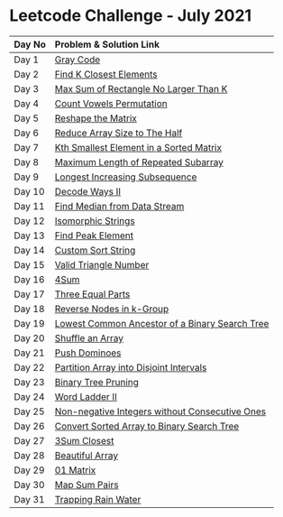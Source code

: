 # Leetcode Challenge - July 2021

| Day No | Problem & Solution Link |
| :--- | :--- |
| Day 1 | [Gray Code](../../difficulty-based-problem-index/leetcode-medium/leetcode-89-gray-code.md) |
| Day 2 | [Find K Closest Elements](../../difficulty-based-problem-index/leetcode-medium/leetcode-658-find-k-closest-elements.md) |
| Day 3 | [Max Sum of Rectangle No Larger Than K](../../difficulty-based-problem-index/leetcode-hard/leetcode-363-max-sum-of-rectangle-no-larger-than-k.md) |
| Day 4 | [Count Vowels Permutation](../../difficulty-based-problem-index/leetcode-hard/leetcode-1220-count-vowels-permutation.md) |
| Day 5 | [Reshape the Matrix](../../difficulty-based-problem-index/leetcode-easy/leetcode-566-reshape-the-matrix.md) |
| Day 6 | [Reduce Array Size to The Half](../../difficulty-based-problem-index/leetcode-medium/leetcode-1338-reduce-array-size-to-the-half.md) |
| Day 7 | [Kth Smallest Element in a Sorted Matrix](../../difficulty-based-problem-index/leetcode-medium/leetcode-378-kth-smallest-element-in-a-sorted-matrix.md) |
| Day 8 | [Maximum Length of Repeated Subarray](../../difficulty-based-problem-index/leetcode-medium/leetcode-718-maximum-length-of-repeated-subarray.md) |
| Day 9 | [Longest Increasing Subsequence](../../difficulty-based-problem-index/leetcode-medium/leetcode-300-longest-increasing-subsequence.md) |
| Day 10 | [Decode Ways II](../../difficulty-based-problem-index/leetcode-hard/leetcode-639-decode-ways-ii.md) |
| Day 11 | [Find Median from Data Stream](../../difficulty-based-problem-index/leetcode-hard/leetcode-295-find-median-from-data-stream.md) |
| Day 12 | [Isomorphic Strings](../../difficulty-based-problem-index/leetcode-easy/leetcode-205-isomorphic-strings.md) |
| Day 13 | [Find Peak Element](../../difficulty-based-problem-index/leetcode-medium/leetcode-162-find-peak-element.md) |
| Day 14 | [Custom Sort String](../../difficulty-based-problem-index/leetcode-medium/leetcode-791-custom-sort-string.md) |
| Day 15 | [Valid Triangle Number](../../difficulty-based-problem-index/leetcode-medium/leetcode-611-valid-triangle-number.md) |
| Day 16 | [4Sum](../../difficulty-based-problem-index/leetcode-medium/leetcode-18-4sum.md) |
| Day 17 | [Three Equal Parts](../../difficulty-based-problem-index/leetcode-hard/leetcode-927-three-equal-parts.md) |
| Day 18 | [Reverse Nodes in k-Group](../../difficulty-based-problem-index/leetcode-hard/leetcode-25-reverse-nodes-in-k-group.md) |
| Day 19 | [Lowest Common Ancestor of a Binary Search Tree](../../difficulty-based-problem-index/leetcode-easy/leetcode-235-lowest-common-ancestor-of-a-binary-search-tree.md) |
| Day 20 | [Shuffle an Array](../../difficulty-based-problem-index/leetcode-medium/leetcode-384-shuffle-an-array.md) |
| Day 21 | [Push Dominoes](../../difficulty-based-problem-index/leetcode-medium/leetcode-838-push-dominoes.md) |
| Day 22 | [Partition Array into Disjoint Intervals](../../difficulty-based-problem-index/leetcode-medium/leetcode-915-partition-array-into-disjoint-intervals.md) |
| Day 23 | [Binary Tree Pruning](../../difficulty-based-problem-index/leetcode-medium/leetcode-814-binary-tree-pruning.md) |
| Day 24 | [Word Ladder II](../../difficulty-based-problem-index/leetcode-hard/leetcode-126-word-ladder-ii.md) |
| Day 25 | [Non-negative Integers without Consecutive Ones](../../difficulty-based-problem-index/leetcode-hard/leetcode-600-non-negative-integers-without-consecutive-ones.md) |
| Day 26 | [Convert Sorted Array to Binary Search Tree](../../difficulty-based-problem-index/leetcode-easy/leetcode-108-convert-sorted-array-to-binary-search-tree.md) |
| Day 27 | [3Sum Closest](../../difficulty-based-problem-index/leetcode-medium/leetcode-16-3sum-closest.md) |
| Day 28 | [Beautiful Array](../../difficulty-based-problem-index/leetcode-medium/leetcode-932-beautiful-array.md) |
| Day 29 | [01 Matrix](../../difficulty-based-problem-index/leetcode-medium/leetcode-542-01-matrix.md) |
| Day 30 | [Map Sum Pairs](../../difficulty-based-problem-index/leetcode-medium/leetcode-677-map-sum-pairs.md) |
| Day 31 | [Trapping Rain Water](../../difficulty-based-problem-index/leetcode-hard/leetcode-42-trapping-rain-water.md) |

